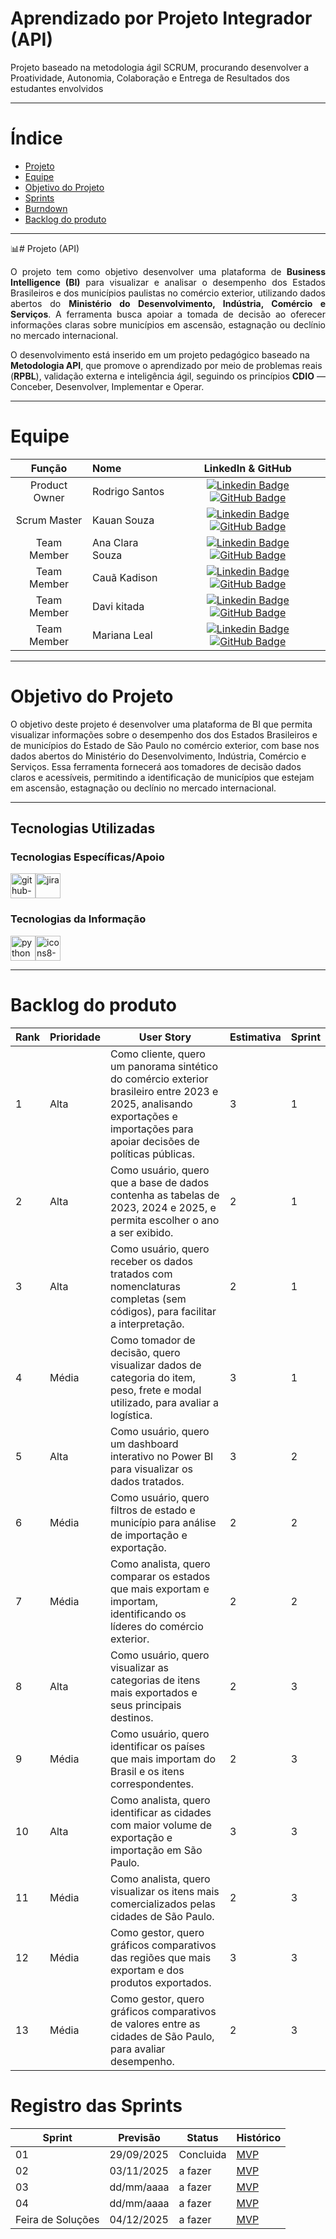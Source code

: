 # Aprendizado por Projeto Integrador (API)

Projeto baseado na metodologia ágil SCRUM, procurando desenvolver a Proatividade, Autonomia, Colaboração e Entrega de Resultados dos estudantes envolvidos

---

# Índice
* [Projeto](#projeto-template)
* [Equipe](#equipe)
* [Objetivo do Projeto](#objetivo-do-projeto)
* [Sprints](#Sprints)
* [Burndown](#Burndown)
* [Backlog do produto](#Backlog-do-produto)

---

📊# Projeto (API)

<p align="justify">
O projeto tem como objetivo desenvolver uma plataforma de <b>Business Intelligence (BI)</b> para visualizar e analisar o desempenho dos Estados Brasileiros e dos municípios paulistas no comércio exterior, utilizando dados abertos do <b>Ministério do Desenvolvimento, Indústria, Comércio e Serviços</b>.  
A ferramenta busca apoiar a tomada de decisão ao oferecer informações claras sobre municípios em ascensão, estagnação ou declínio no mercado internacional.  

O desenvolvimento está inserido em um projeto pedagógico baseado na <b>Metodologia API</b>, que promove o aprendizado por meio de problemas reais (<b>RPBL</b>), validação externa e inteligência ágil, seguindo os princípios <b>CDIO</b> — Conceber, Desenvolver, Implementar e Operar.
</p>


---

# Equipe
|    Função     | Nome                                  |                                                                                                                                                      LinkedIn & GitHub                                                                                                                                                      |
| :-----------: | :------------------------------------ | :-------------------------------------------------------------------------------------------------------------------------------------------------------------------------------------------------------------------------------------------------------------------------------------------------------------------------: |
| Product Owner |   Rodrigo Santos         |     [![Linkedin Badge](https://img.shields.io/badge/Linkedin-blue?style=flat-square&logo=Linkedin&logoColor=white)](https://linkedin.com/in/rodrigo-luiz-santos-430081269) [![GitHub Badge](https://img.shields.io/badge/GitHub-111217?style=flat-square&logo=github&logoColor=white)](https://github.com/DigdinLogistico)              |
| Scrum Master  | Kauan Souza |      [![Linkedin Badge](https://img.shields.io/badge/Linkedin-blue?style=flat-square&logo=Linkedin&logoColor=white)](https://linkedin.com/in/kauan-souza-9247aa377) [![GitHub Badge](https://img.shields.io/badge/GitHub-111217?style=flat-square&logo=github&logoColor=white)](https://github.com/kauanzcsouza10-art?tab=overview&from=2025-09-01&to=2025-09-30)     |
| Team Member   | Ana Clara Souza              |         [![Linkedin Badge](https://img.shields.io/badge/Linkedin-blue?style=flat-square&logo=Linkedin&logoColor=white)](http://linkedin.com/in/ana-clara-dias-de-souza-927431179) [![GitHub Badge](https://img.shields.io/badge/GitHub-111217?style=flat-square&logo=github&logoColor=white)](https://github.com/AninhaDias)        |
|  Team Member  | Cauã Kadison                 |         [![Linkedin Badge](https://img.shields.io/badge/Linkedin-blue?style=flat-square&logo=Linkedin&logoColor=white)](http://linkedin.com/in/cauã-mota-854217309) [![GitHub Badge](https://img.shields.io/badge/GitHub-111217?style=flat-square&logo=github&logoColor=white)](https://github.com/CauaKadson2003)        |
|  Team Member  | Davi kitada                 |   [![Linkedin Badge](https://img.shields.io/badge/Linkedin-blue?style=flat-square&logo=Linkedin&logoColor=white)](https://linkedin.com/in/davi-pais-340989359) [![GitHub Badge](https://img.shields.io/badge/GitHub-111217?style=flat-square&logo=github&logoColor=white)](https://github.com/DaviPaisKitada)   |
|  Team Member  | Mariana Leal       |           [![Linkedin Badge](https://img.shields.io/badge/Linkedin-blue?style=flat-square&logo=Linkedin&logoColor=white)](https://linkedin.com/in/mariana-leal-a708b8335) [![GitHub Badge](https://img.shields.io/badge/GitHub-111217?style=flat-square&logo=github&logoColor=white)](https://github.com/marileal071415-create)          |

---

# Objetivo do Projeto
O objetivo deste projeto é desenvolver uma plataforma de BI que permita visualizar informações sobre o desempenho dos dos Estados Brasileiros e de municípios do Estado de São Paulo no comércio exterior, com base nos dados abertos do Ministério do Desenvolvimento, Indústria, Comércio e Serviços. Essa ferramenta fornecerá aos tomadores de decisão dados claros e acessíveis, permitindo a identificação de municípios que estejam em ascensão, estagnação ou declínio no mercado internacional. 

---

## Tecnologias Utilizadas

 ### Tecnologias Específicas/Apoio 
<img width="40" height="40" alt="github-sign" src="https://github.com/user-attachments/assets/1dc04ee5-999e-4322-b005-3e7bf6e705b2" /><img width="40" height="40" alt="jira" src="https://github.com/user-attachments/assets/f55c08c7-66a4-41c3-9a96-c82942f41dc5" />

 ### Tecnologias da Informação 
<img width="40" height="40" alt="python" src="https://github.com/user-attachments/assets/99ba87a2-66ce-421e-b96a-2ffc79e35db0" /><img width="40" height="40" alt="icons8-poder-bi-2021-48" src="https://github.com/user-attachments/assets/1f3c633a-190c-4bde-ba36-977af8be7e26" />

---

# Backlog do produto
| Rank | Prioridade | User Story | Estimativa | Sprint |
|------|-------------|-------------|-------------|---------|
| 1 | Alta | Como cliente, quero um panorama sintético do comércio exterior brasileiro entre 2023 e 2025, analisando exportações e importações para apoiar decisões de políticas públicas. | 3 | 1 |
| 2 | Alta | Como usuário, quero que a base de dados contenha as tabelas de 2023, 2024 e 2025, e permita escolher o ano a ser exibido. | 2 | 1 |
| 3 | Alta | Como usuário, quero receber os dados tratados com nomenclaturas completas (sem códigos), para facilitar a interpretação. | 2 | 1 |
| 4 | Média | Como tomador de decisão, quero visualizar dados de categoria do item, peso, frete e modal utilizado, para avaliar a logística. | 3 | 1 |
| 5 | Alta | Como usuário, quero um dashboard interativo no Power BI para visualizar os dados tratados. | 3 | 2 |
| 6 | Média | Como usuário, quero filtros de estado e município para análise de importação e exportação. | 2 | 2 |
| 7 | Média | Como analista, quero comparar os estados que mais exportam e importam, identificando os líderes do comércio exterior. | 2 | 2 |
| 8 | Alta | Como usuário, quero visualizar as categorias de itens mais exportados e seus principais destinos. | 2 | 3 |
| 9 | Média | Como usuário, quero identificar os países que mais importam do Brasil e os itens correspondentes. | 2 | 3 |
| 10 | Alta | Como analista, quero identificar as cidades com maior volume de exportação e importação em São Paulo. | 3 | 3 |
| 11 | Média | Como analista, quero visualizar os itens mais comercializados pelas cidades de São Paulo. | 2 | 3 |
| 12 | Média | Como gestor, quero gráficos comparativos das regiões que mais exportam e dos produtos exportados. | 3 | 3 |
| 13 | Média | Como gestor, quero gráficos comparativos de valores entre as cidades de São Paulo, para avaliar desempenho. | 2 | 3 |

# Registro das Sprints

Sprint | Previsão | Status| Histórico|
|------|--------|------|--------|
|01 | 29/09/2025 | Concluida | [MVP](https://github.com//Grupo-Nexus-fatec/Nexus/blob/main/MVP/sp1.md) | 
|02|  03/11/2025| a fazer|[MVP](https://) | 
|03| dd/mm/aaaa | a fazer|[MVP](https://) | 
|04| dd/mm/aaaa |a fazer |[MVP](https://)  | 
|Feira de Soluções|04/12/2025 |a fazer |[MVP](https://) | 

